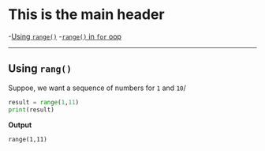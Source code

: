 # This is the main header

-[Using `range()`](#using-range)
-[`range()` in `for` oop](#range-in-for-loop)

---

## Using `rang()`

Suppoe, we want a sequence of numbers for `1` and `10`/

```python
result = range(1,11)
print(result)
```
**Output**
```
range(1,11)
```
